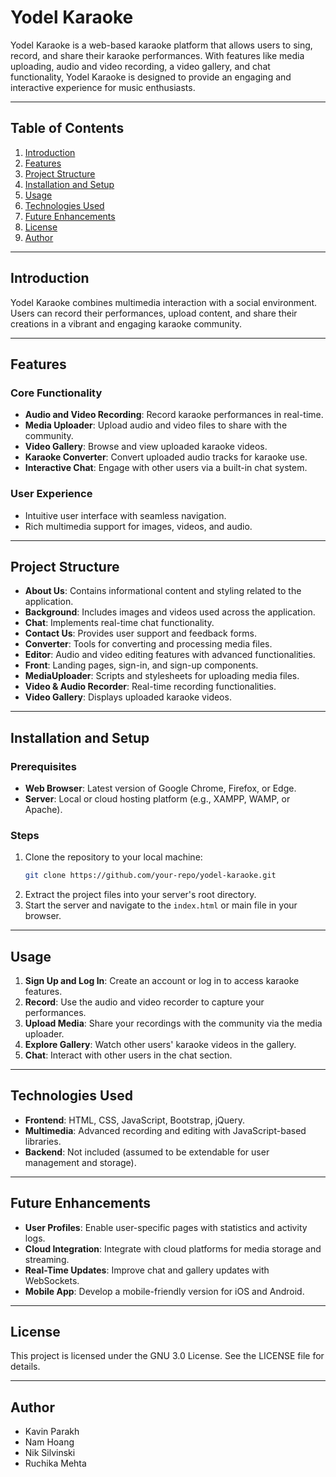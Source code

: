 
# Yodel Karaoke

Yodel Karaoke is a web-based karaoke platform that allows users to sing, record, and share their karaoke performances. With features like media uploading, audio and video recording, a video gallery, and chat functionality, Yodel Karaoke is designed to provide an engaging and interactive experience for music enthusiasts.

---

## Table of Contents

1. [Introduction](#introduction)
2. [Features](#features)
3. [Project Structure](#project-structure)
4. [Installation and Setup](#installation-and-setup)
5. [Usage](#usage)
6. [Technologies Used](#technologies-used)
7. [Future Enhancements](#future-enhancements)
8. [License](#license)
9. [Author](#author)

---

## Introduction

Yodel Karaoke combines multimedia interaction with a social environment. Users can record their performances, upload content, and share their creations in a vibrant and engaging karaoke community.

---

## Features

### Core Functionality
- **Audio and Video Recording**: Record karaoke performances in real-time.
- **Media Uploader**: Upload audio and video files to share with the community.
- **Video Gallery**: Browse and view uploaded karaoke videos.
- **Karaoke Converter**: Convert uploaded audio tracks for karaoke use.
- **Interactive Chat**: Engage with other users via a built-in chat system.

### User Experience
- Intuitive user interface with seamless navigation.
- Rich multimedia support for images, videos, and audio.

---

## Project Structure

- **About Us**: Contains informational content and styling related to the application.
- **Background**: Includes images and videos used across the application.
- **Chat**: Implements real-time chat functionality.
- **Contact Us**: Provides user support and feedback forms.
- **Converter**: Tools for converting and processing media files.
- **Editor**: Audio and video editing features with advanced functionalities.
- **Front**: Landing pages, sign-in, and sign-up components.
- **MediaUploader**: Scripts and stylesheets for uploading media files.
- **Video & Audio Recorder**: Real-time recording functionalities.
- **Video Gallery**: Displays uploaded karaoke videos.

---

## Installation and Setup

### Prerequisites
- **Web Browser**: Latest version of Google Chrome, Firefox, or Edge.
- **Server**: Local or cloud hosting platform (e.g., XAMPP, WAMP, or Apache).

### Steps
1. Clone the repository to your local machine:
   ```bash
   git clone https://github.com/your-repo/yodel-karaoke.git
   ```
2. Extract the project files into your server's root directory.
3. Start the server and navigate to the `index.html` or main file in your browser.

---

## Usage

1. **Sign Up and Log In**: Create an account or log in to access karaoke features.
2. **Record**: Use the audio and video recorder to capture your performances.
3. **Upload Media**: Share your recordings with the community via the media uploader.
4. **Explore Gallery**: Watch other users' karaoke videos in the gallery.
5. **Chat**: Interact with other users in the chat section.

---

## Technologies Used

- **Frontend**: HTML, CSS, JavaScript, Bootstrap, jQuery.
- **Multimedia**: Advanced recording and editing with JavaScript-based libraries.
- **Backend**: Not included (assumed to be extendable for user management and storage).

---

## Future Enhancements

- **User Profiles**: Enable user-specific pages with statistics and activity logs.
- **Cloud Integration**: Integrate with cloud platforms for media storage and streaming.
- **Real-Time Updates**: Improve chat and gallery updates with WebSockets.
- **Mobile App**: Develop a mobile-friendly version for iOS and Android.

---

## License
This project is licensed under the GNU 3.0 License. See the LICENSE file for details.

---

## Author
- Kavin Parakh
- Nam Hoang
- Nik Silvinski
- Ruchika Mehta

